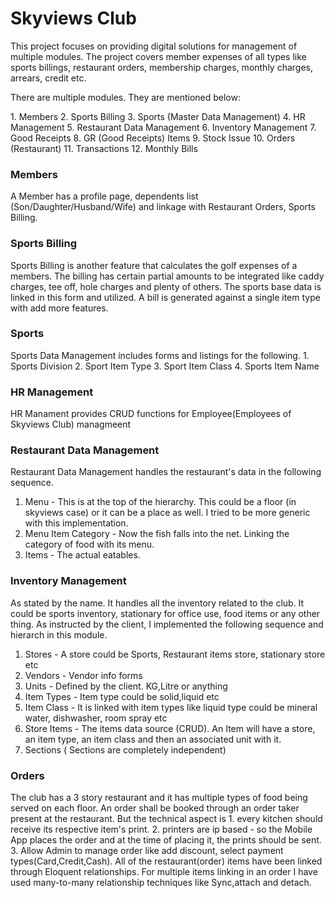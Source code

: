 # Skyviews Club
<p>This project focuses on providing digital solutions for management of multiple modules. The project covers member expenses of all types like sports billings, restaurant orders, membership charges, monthly charges, arrears, credit etc.</p>

<p>There are multiple modules. They are mentioned below:</p>
1. Members
2. Sports Billing
3. Sports (Master Data Management)
4. HR Management
5. Restaurant Data Management
6. Inventory Management
7. Good Receipts
8. GR (Good Receipts) Items
9. Stock Issue
10. Orders (Restaurant)
11. Transactions
12. Monthly Bills

### Members
A Member has a profile page, dependents list (Son/Daughter/Husband/Wife) and linkage with Restaurant Orders, Sports Billing.

### Sports Billing
<p>Sports Billing is another feature that calculates the golf expenses of a members. The billing has certain partial amounts to be integrated like caddy charges, tee off, hole charges and plenty of others. The sports base data is linked in this form and utilized. A bill is generated against a single item type with add more features.</p>

### Sports
<p>Sports Data Management includes forms and listings for the following.
1. Sports Division
2. Sport Item Type
3. Sport Item Class
4. Sports Item Name
</p>

### HR Management
<p>HR Manament provides CRUD functions for Employee(Employees of Skyviews Club) managmeent</p>

### Restaurant Data Management
<p>Restaurant Data Management handles the restaurant's data in the following sequence.

1. Menu - This is at the top of the hierarchy. This could be a floor (in skyviews case) or it can be a place as well. I tried to be more generic with this implementation.
2. Menu Item Category - Now the fish falls into the net. Linking the category of food with its menu.
3. Items - The actual eatables.
    
</p>

### Inventory Management
<p>As stated by the name. It handles all the inventory related to the club. It could be sports inventory, stationary for office use, food items or any other thing. As instructed by the client, I implemented the following sequence and hierarch in this module.

1. Stores - A store could be Sports, Restaurant items store, stationary store etc
2. Vendors - Vendor info forms
3. Units - Defined by the client. KG,Litre or anything
4. Item Types - Item type could be solid,liquid etc
5. Item Class - It is linked with item types like liquid type could be mineral water, dishwasher, room spray etc
6. Store Items - The items data source (CRUD). An Item will have a store, an item type, an item class and then an associated unit with it.
7. Sections ( Sections are completely independent)
</p>

### Orders
<p>
    The club has a 3 story restaurant and it has multiple types of food being served on each floor. An order shall be booked through an order taker present at the restaurant. But the technical aspect is 
1. every kitchen should receive its respective item's print.
2. printers are ip based - so the Mobile App places the order and at the time of placing it, the prints should be sent.
3. Allow Admin to manage order like add discount, select payment types(Card,Credit,Cash).
All of the restaurant(order) items have been linked through Eloquent relationships. For multiple items linking in an order I have used many-to-many relationship techniques like Sync,attach and detach. 
</p>

